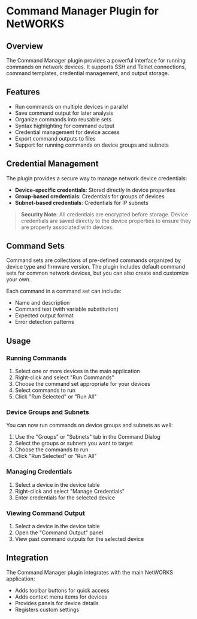 # Command Manager Plugin for NetWORKS

## Overview

The Command Manager plugin provides a powerful interface for running commands on network devices. It supports SSH and Telnet connections, command templates, credential management, and output storage.

## Features

- Run commands on multiple devices in parallel
- Save command output for later analysis
- Organize commands into reusable sets
- Syntax highlighting for command output
- Credential management for device access
- Export command outputs to files
- Support for running commands on device groups and subnets

## Credential Management

The plugin provides a secure way to manage network device credentials:

- **Device-specific credentials**: Stored directly in device properties
- **Group-based credentials**: Credentials for groups of devices
- **Subnet-based credentials**: Credentials for IP subnets

> **Security Note**: All credentials are encrypted before storage. Device credentials are saved directly to the device properties to ensure they are properly associated with devices.

## Command Sets

Command sets are collections of pre-defined commands organized by device type and firmware version. The plugin includes default command sets for common network devices, but you can also create and customize your own.

Each command in a command set can include:
- Name and description
- Command text (with variable substitution)
- Expected output format
- Error detection patterns

## Usage

### Running Commands

1. Select one or more devices in the main application
2. Right-click and select "Run Commands"
3. Choose the command set appropriate for your devices
4. Select commands to run
5. Click "Run Selected" or "Run All"

### Device Groups and Subnets

You can now run commands on device groups and subnets as well:

1. Use the "Groups" or "Subnets" tab in the Command Dialog
2. Select the groups or subnets you want to target
3. Choose the commands to run
4. Click "Run Selected" or "Run All"

### Managing Credentials

1. Select a device in the device table
2. Right-click and select "Manage Credentials"
3. Enter credentials for the selected device

### Viewing Command Output

1. Select a device in the device table
2. Open the "Command Output" panel
3. View past command outputs for the selected device

## Integration

The Command Manager plugin integrates with the main NetWORKS application:

- Adds toolbar buttons for quick access
- Adds context menu items for devices
- Provides panels for device details
- Registers custom settings 